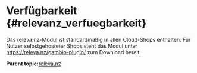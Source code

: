 # Verfügbarkeit {#relevanz_verfuegbarkeit}

Das releva.nz-Modul ist standardmäßig in allen Cloud-Shops enthalten. Für Nutzer selbstgehosteter Shops steht das Modul unter https://releva.nz/gambio-plugin/ zum Download bereit.

**Parent topic:**[releva.nz](7_4_24_relevanz.md)

